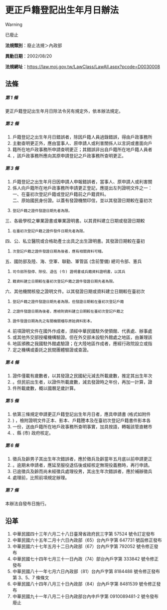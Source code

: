 # 更正戶籍登記出生年月日辦法


> [!WARNING]
> 已廢止


**法規類別**：廢止法規＞內政部

**異動日期**：2002/08/20  

**法規網址**：https://law.moj.gov.tw/LawClass/LawAll.aspx?pcode=D0030008



## 法條
##### 第 1 條
更正戶籍登記出生年月日除法令另有規定外，依本辦法規定。

##### 第 2 條
1. 戶籍登記之出生年月日錯誤者，除因戶籍人員過錄錯誤，得由戶政事務所
1. 主動查明更正外，應由當事人、原申請人或利害關係人以言詞或書面向戶
1. 籍所在地戶政事務所申請查明更正；其錯誤非出自戶籍所在地戶籍人員者
1. ，該戶政事務所應向其原申請登記之戶政事務所查明更正。

##### 第 3 條
1. 戶籍登記之出生年月日因申請人申報錯誤者，當事人、原申請人或利害關
1. 係人向戶籍所在地戶政事務所申請更正登記，應提出左列證明文件之一：  
一、在臺初次登記戶籍或登記戶籍前之戶籍資料。  
二、原始國民身份證。以蓋有發證機關印信，並以其發證日期較在臺初次
1.     登記戶籍之證件發證日期先者為限。  
三、各級學校之畢業證書或畢業證明書。以其資料建立日期或發證日期較
1.     在臺初次登記戶籍之證件發件日期先者為限。  
四、公、私立醫院或合格助產士出具之出生證明書。其發證日期較在臺初
1.     次登記戶籍之證件發證日期為後者，應有相關資料可稽。  
五、國防部及陸、海、空軍、聯勤、軍管區 (含前警備) 總司令部、憲兵
1.     司令部所發停、除役、退伍 (令) 證明書或兵籍資料證明書，以其兵
1.     籍資料建立日期較在臺初次登記戶籍之證件發證日期先者為限。  
六、其他機關核發之證明文件。以其發證日期或資料建立日期較在臺初次
1.     登記戶籍之證件發證日期先者為限。但發證日期較在臺初次登記戶籍
1.     之證件發證日期為後者，應檢附資料建立日期較在臺初次登記戶籍之
1.     證件發證日期為先之有關機關檔存原始資料影本。
1. 前項證明文件在國外作成者，須經中華民國駐外使領館、代表處、辦事處
1. 或其他外交部授權機構驗證。但在外交部未設駐外館處之地區，由兼理該
1. 地區頒務之我國駐外館處驗證；在大陸地區作成者，應經行政院設立或指
1. 定之機構或委託之民間團體驗證或查證。

##### 第 4 條
1. 證件僅載有歲數者，以其發證之民國紀元減去所載歲數，推定其出生年次
1. 。但民前出生者，以證件所載歲數，減去發證時之年份，再加一計算，證
1. 件所載歲數，概以國曆足歲計算。

##### 第 5 條
1. 依第三條規定申請更正戶籍登記出生年月日者，應具申請書 (格式如附件
1. ) ，檢附證明文件正本、影本、戶籍謄本及在臺初次登記戶籍書件影本各
1. 一份，送由戶籍所在地戶政事務所查明事實，加具按語，轉報該管直轄市
1. 、縣 (市) 政府核定。

##### 第 6 條
1. 徵兵及齡男子其出生年次錯誤者，應於徵兵及齡當年五月底以前申請更正
1. 。逾期未申請者，應延至服役退伍後或經核定無現役義務時，再行申請。
1. 已逾徵兵及齡而尚未經徵兵處理役男，其出生年次錯誤者，應於補辦徵兵
1. 處理前，比照前項規定辦理。

##### 第 7 條
本辦法自發布日施行。

## 沿革
1. 中華民國四十三年六月二十八日臺灣省政府民三字第 57524  號令訂定發布
1. 中華民國六十五年二月十六日內政部（65）台內戶字第 647731 號函修正發布
1. 中華民國六十七年五月十二日內政部（67）台內戶字第 792052 號令修正發布
1. 中華民國七十四年七月三十一日內政（74）部台內戶字第 333842 號令修正發布
1. 中華民國八十一年七月六日內政部（81）台內戶字第 8184488  號令修正發布第 3、5、7  條條文
1. 中華民國八十四年八月三十日內政部（84）台內戶字第 8481539  號令修正發布
1. 中華民國九十一年八月二十日內政部台內中戶字第 0910089481-2 號令發布廢止

